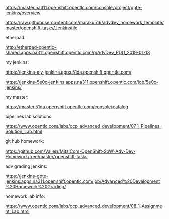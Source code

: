 https://master.na311.openshift.opentlc.com/console/project/gpte-jenkins/overview

https://raw.githubusercontent.com/maraku516/advdev_homework_template/master/openshift-tasks/Jenkinsfile

etherpad:

http://etherpad-opentlc-shared.apps.na311.openshift.opentlc.com/p/AdvDev_RDU_2019-01-13

my jenkins:

https://jenkins-ajv-jenkins.apps.51da.openshift.opentlc.com/

https://jenkins-5e0c-jenkins.apps.na311.openshift.opentlc.com/job/5e0c-jenkins/

my master:

https://master.51da.openshift.opentlc.com/console/catalog

pipelines lab solutions:

https://www.opentlc.com/labs/ocp_advanced_development/07_1_Pipelines_Solution_Lab.html

git hub homework:

https://github.com/Valien/MitziCom-OpenShift-SoW-Adv-Dev-Homework/tree/master/openshift-tasks

adv grading jenkins:

https://jenkins-gpte-jenkins.apps.na311.openshift.opentlc.com/job/Advanced%20Development%20Homework%20Grading/


homework lab info:

https://www.opentlc.com/labs/ocp_advanced_development/08_1_Assignment_Lab.html


